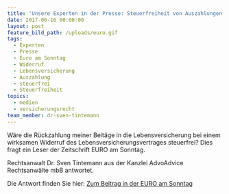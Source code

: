 ```yaml
---
title: 'Unsere Experten in der Presse: Steuerfreiheit von Auszahlungen bei Widerruf von Lebensversicherungen'
date: 2017-06-16 00:00:00
layout: post
feature_bild_path: /uploads/euro.gif
tags:
  - Experten
  - Presse
  - Euro am Sonntag
  - Widerruf
  - Lebensversicherung
  - Auszahlung
  - steuerfrei
  - Steuerfreiheit
topics:
  - medien
  - versicherungsrecht
team_member: dr-sven-tintemann
---
```



W&auml;re die R&uuml;ckzahlung meiner Beit&auml;ge in die Lebensversicherung bei einem wirksamen Widerruf des Lebensversicherungsvertrages steuerfrei? Dies fragt ein Leser der Zeitschrift EURO am Sonntag.

Rechtsanwalt Dr. Sven Tintemann aus der Kanzlei AdvoAdvice Rechtsanw&auml;lte mbB antwortet.

Die Antwort finden Sie hier: [Zum Beitrag in der EURO am Sonntag](http://www.finanzen.net/nachricht/private-finanzen/euro-am-sonntag-mailbox-lebensversicherung-steuerfrei-kuendigen-5517230)